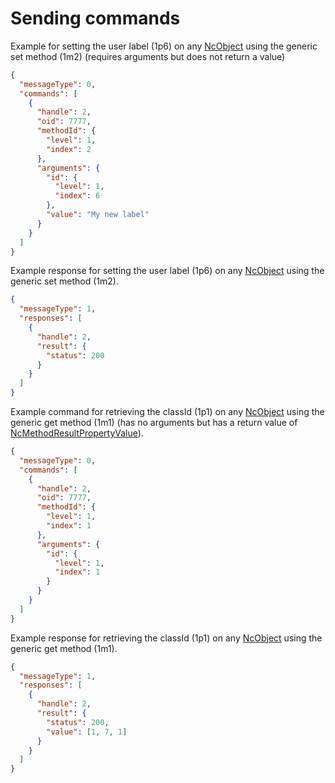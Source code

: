 # Sending commands

Example for setting the user label (1p6) on any [NcObject](https://specs.amwa.tv/ms-05-02/branches/v1.0-dev/docs/NcObject.html) using the generic set method (1m2) (requires arguments but does not return a value)

```json
{
  "messageType": 0,
  "commands": [
    {
      "handle": 2,
      "oid": 7777,
      "methodId": {
        "level": 1,
        "index": 2
      },
      "arguments": {
        "id": {
          "level": 1,
          "index": 6
        },
        "value": "My new label"
      }
    }
  ]
}
```

Example response for setting the user label (1p6) on any [NcObject](https://specs.amwa.tv/ms-05-02/branches/v1.0-dev/docs/NcObject.html) using the generic set method (1m2).

```json
{
  "messageType": 1,
  "responses": [
    {
      "handle": 2,
      "result": {
        "status": 200
      }
    }
  ]
}
```

Example command for retrieving the classId (1p1) on any [NcObject](https://specs.amwa.tv/ms-05-02/branches/v1.0-dev/docs/NcObject.html) using the generic get method (1m1) (has no arguments but has a return value of [NcMethodResultPropertyValue](https://specs.amwa.tv/ms-05-02/branches/v1.0-dev/docs/Framework.html#ncmethodresultpropertyvalue)).

```json
{
  "messageType": 0,
  "commands": [
    {
      "handle": 2,
      "oid": 7777,
      "methodId": {
        "level": 1,
        "index": 1
      },
      "arguments": {
        "id": {
          "level": 1,
          "index": 1
        }
      }
    }
  ]
}
```

Example response for retrieving the classId (1p1) on any [NcObject](https://specs.amwa.tv/ms-05-02/branches/v1.0-dev/docs/NcObject.html) using the generic get method (1m1).

```json
{
  "messageType": 1,
  "responses": [
    {
      "handle": 2,
      "result": {
        "status": 200,
        "value": [1, 7, 1]
      }
    }
  ]
}
```
